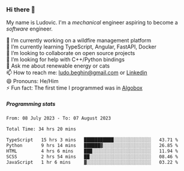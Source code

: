 ### Hi there 👋

My name is Ludovic. I'm a *mechanical* engineer aspiring to become a *software* engineer.

 🔭 I’m currently working on a wildfire management platform<br/>
 🌱 I’m currently learning TypeScript, Angular, FastAPI, Docker<br/>
 👯 I’m looking to collaborate on open source projects<br/>
 🤔 I’m looking for help with C++/Python bindings<br/>
 💬 Ask me about renewable energy or cats<br/>
 📫 How to reach me: ludo.beghin@gmail.com or [Linkedin](https://www.linkedin.com/in/ludovic-beghin/)<br/>
 😄 Pronouns: He/Him<br/>
 ⚡ Fun fact: The first time I programmed was in [Algobox](https://fr.wikipedia.org/wiki/Algobox)<br/>

##### Programming stats
<!--START_SECTION:waka-->

```txt
From: 08 July 2023 - To: 07 August 2023

Total Time: 34 hrs 20 mins

TypeScript   15 hrs 3 mins   ███████████░░░░░░░░░░░░░░   43.71 %
Python       9 hrs 14 mins   ██████▓░░░░░░░░░░░░░░░░░░   26.85 %
HTML         4 hrs 6 mins    ███░░░░░░░░░░░░░░░░░░░░░░   11.94 %
SCSS         2 hrs 54 mins   ██░░░░░░░░░░░░░░░░░░░░░░░   08.46 %
JavaScript   1 hr 6 mins     ▓░░░░░░░░░░░░░░░░░░░░░░░░   03.22 %
```

<!--END_SECTION:waka-->

